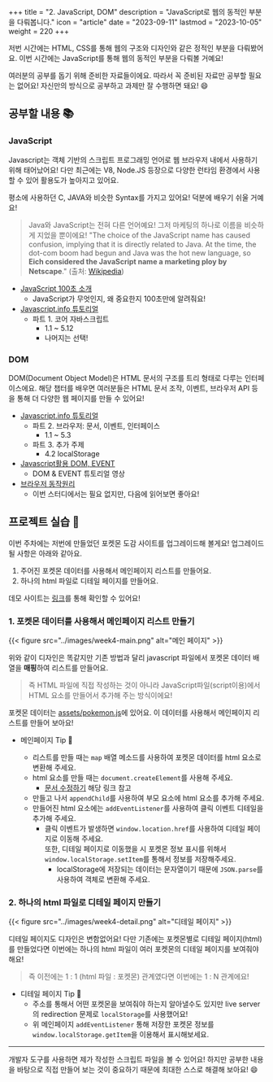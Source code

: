 +++
title = "2. JavaScript, DOM"
description = "JavaScript로 웹의 동적인 부분을 다뤄봅니다."
icon = "article"
date = "2023-09-11"
lastmod = "2023-10-05"
weight = 220
+++

저번 시간에는 HTML, CSS를 통해 웹의 구조와 디자인와 같은 정적인 부분을 다뤄봤어요. 이번 시간에는 JavaScript를 통해 웹의 동적인 부분을 다뤄볼 거예요!

여러분의 공부를 돕기 위해 준비한 자료들이에요. 따라서 꼭 준비된 자료만 공부할 필요는 없어요! 자신만의 방식으로 공부하고 과제만 잘 수행하면 돼요! 😄

## 공부할 내용 📚

### JavaScript

Javascript는 객체 기반의 스크립트 프로그래밍 언어로 웹 브라우저 내에서 사용하기 위해 태어났어요! 다만 최근에는 V8, Node.JS 등장으로 다양한 런타임 환경에서 사용할 수 있어 활용도가 높아지고 있어요.

평소에 사용하던 C, JAVA와 비슷한 Syntax를 가지고 있어요! 덕분에 배우기 쉬울 거예요!

> Java와 JavaScript는 전혀 다른 언어예요! 그저 마케팅의 하나로 이름을 비슷하게 지었을 뿐이에요!
> "The choice of the JavaScript name has caused confusion, implying that it is directly related to Java. At the time, the dot-com boom had begun and Java was the hot new language, so **Eich considered the JavaScript name a marketing ploy by Netscape**." (출처: [Wikipedia](https://en.wikipedia.org/wiki/JavaScript))

- [JavaScript 100초 소개](https://www.youtube.com/watch?v=DHjqpvDnNGE&ab_channel=Fireship)
  - JavaScript가 무엇인지, 왜 중요한지 100초만에 알려줘요!
- [Javascript.info 튜토리얼](https://ko.javascript.info/)
  - 파트 1. 코어 자바스크립트
    - 1.1 ~ 5.12
    - 나머지는 선택!

### DOM

DOM(Document Object Model)은 HTML 문서의 구조를 트리 형태로 다루는 인터페이스에요. 해당 챕터를 배우면 여러분들은 HTML 문서 조작, 이벤트, 브라우저 API 등을 통해 더 다양한 웹 페이지를 만들 수 있어요!

- [Javascript.info 튜토리얼](https://ko.javascript.info/)
  - 파트 2. 브라우저: 문서, 이벤트, 인터페이스
    - 1.1 ~ 5.3
  - 파트 3. 추가 주제
    - 4.2 localStorage
- [Javascript활용 DOM, EVENT](https://www.youtube.com/watch?v=uK6uExrg7Ww&list=PLZKTXPmaJk8JVQv3XSNF8yJMdsxbFrO3S&index=1)
  - DOM & EVENT 튜토리얼 영상
- [브라우저 동작원리](https://d2.naver.com/helloworld/59361)
  - 이번 스터디에서는 필요 없지만, 다음에 읽어보면 좋아요!

## 프로젝트 실습 🎈

이번 주차에는 저번에 만들었던 포켓몬 도감 사이트를 업그레이드해 볼게요! 업그레이드될 사항은 아래와 같아요.

1. 주어진 포켓몬 데이터를 사용해서 메인페이지 리스트를 만들어요.
2. 하나의 html 파일로 디테일 페이지를 만들어요.

데모 사이트는 [링크](https://dayongkr.github.io/skkuding-fe-study/4w/)를 통해 확인할 수 있어요!

### 1. 포켓몬 데이터를 사용해서 메인페이지 리스트 만들기

{{< figure src="../images/week4-main.png" alt="메인 페이지" >}}

위와 같이 디자인은 똑같지만 기존 방법과 달리 javascript 파일에서 포켓몬 데이터 배열을 **매핑**하여 리스트를 만들어요.

> 즉 HTML 파일에 직접 작성하는 것이 아니라 JavaScript파일(script이용)에서 HTML 요소를 만들어서 추가해 주는 방식이에요!

포켓몬 데이터는 [assets/pokemon.js](https://study.skkuding.dev/docs/frontend/assets/pokemon.js)에 있어요. 이 데이터를 사용해서 메인페이지 리스트를 만들어 보아요!

- 메인페이지 Tip 📌

  - 리스트를 만들 때는 `map` 배열 메소드를 사용하여 포켓몬 데이터를 html 요소로 변환해 주세요.
  - html 요소를 만들 때는 `document.createElement`를 사용해 주세요.
    - [문서 수정하기](https://ko.javascript.info/modifying-document) 해당 링크 참고
  - 만들고 나서 `appendChild`를 사용하여 부모 요소에 html 요소를 추가해 주세요.
  - 만들어진 html 요소에는 `addEventListener`를 사용하여 클릭 이벤트 디테일을 추가해 주세요.
    - 클릭 이벤트가 발생하면 `window.location.href`를 사용하여 디테일 페이지로 이동해 주세요. <br>또한, 디테일 페이지로 이동했을 시 포켓몬 정보 표시를 위해서 `window.localStorage.setItem`를 통해서 정보를 저장해주세요.
      - localStorage에 저장되는 데이터는 문자열이기 때문에 `JSON.parse`를 사용하여 객체로 변환해 주세요.

### 2. 하나의 html 파일로 디테일 페이지 만들기

{{< figure src="../images/week4-detail.png" alt="디테일 페이지" >}}

디테일 페이지도 디자인은 변함없어요! 다만 기존에는 포켓몬별로 디테일 페이지(html)를 만들었다면 이번에는 하나의 html 파일이 여러 포켓몬의 디테일 페이지를 보여줘야 해요!

> 즉 이전에는 1 : 1 (html 파일 : 포켓몬) 관계였다면 이번에는 1 : N 관계에요!

- 디테일 페이지 Tip 📌
  - 주소를 통해서 어떤 포켓몬을 보여줘야 하는지 알아낼수도 있지만 live server의 redirection 문제로 `localStorage`를 사용했어요!
  - 위 메인페이지 `addEventListener` 통해 저장한 포켓몬 정보를 `window.localStorage.getItem`을 이용해서 표시해보세요.

---

개발자 도구를 사용하면 제가 작성한 스크립트 파일을 볼 수 있어요! 하지만 공부한 내용을 바탕으로 직접 만들어 보는 것이 중요하기 때문에 최대한 스스로 해결해 보아요! 😄
